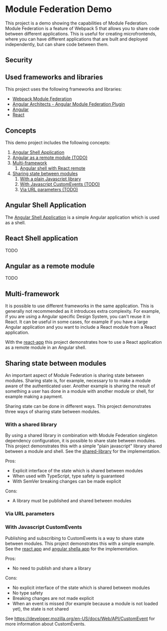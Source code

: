 # Module Federation Demo
This project is a demo showing the capabilities of Module Federation. Module Federation is a feature of Webpack 5 that 
allows you to share code between different applications. This is useful for creating microfrontends, where you can have
different applications that are built and deployed independently, but can share code between them.

## Security


## Used frameworks and libraries
This project uses the following frameworks and libraries:
- [Webpack Module Federation](https://webpack.js.org/concepts/module-federation/)
- [Angular Architects - Angular Module Federation Plugin](https://github.com/angular-architects/module-federation-plugin/blob/main/libs/native-federation/)
- [Angular](https://angular.io/)
- [React](https://reactjs.org/)

## Concepts
This demo project includes the following concepts:

1. [Angular Shell Application](#angular-shell-application)
2. [Angular as a remote module (TODO)](#angular-as-a-remote-module)
3. [Multi-framework](#multi-framework)
   1. [Angular shell with React remote](#angular-shell-with-react-remote)
4. [Sharing state between modules](#sharing-state-between-modules)
   1. [With a plain Javascript library](#with-a-plain-javascript-library)
   2. [With Javascript CustomEvents (TODO)](#with-javascript-customevents)
   3. [Via URL parameters (TODO)](#via-url-parameters)

## Angular Shell Application
The [Angular Shell Application](./angular-shell-app) is a simple Angular application which is used as a shell.
## React Shell application
TODO

## Angular as a remote module
TODO

## Multi-framework
It is possible to use different frameworks in the same application. This is generally not recommended as it introduces 
extra complexity. For example, if you are using a Angular specific Design System, you can't reuse it in React. It can 
be useful in some cases, for example if you have a large Angular application and you want to include a React module from
a React application.

With the [react-app](./react-app) this project demonstrates how to use a React application as a remote module in an 
Angular shell.

## Sharing state between modules
An important aspect of Module Federation is sharing state between modules. Sharing state is, for example, necessary to 
to make a module aware of the authenticated user. Another example is sharing the result of something a user has done in a 
module with another module or shell, for example making a payment. 

Sharing state can be done in different ways. This project demonstrates three ways of sharing state between modules.

### With a shared library
By using a shared library in combination with Module Federation singleton dependency configuration, it is possible to
share state between modules. This project demonstrates this with a simple "plain javascript" library shared between a
module and shell. See the [shared-library](./shared-library) for the implementation.

Pros:
- Explicit interface of the state which is shared between modules
- When used with TypeScript, type safety is guaranteed
- With SemVer breaking changes can be made explicit

Cons:
- A library must be published and shared between modules

### Via URL parameters


### With Javascript CustomEvents
Publishing and subscribing to CustomEvents is a way to share state between modules. This project demonstrates this with
a simple example. See the [react app](./react-app) and [angular shella app](./angular-shell-app) for the implementation.

Pros:
- No need to publish and share a library

Cons:
- No explicit interface of the state which is shared between modules
- No type safety
- Breaking changes are not made explicit
- When an event is missed (for example because a module is not loaded yet), the state is not shared

See https://developer.mozilla.org/en-US/docs/Web/API/CustomEvent for more information about CustomEvents.
